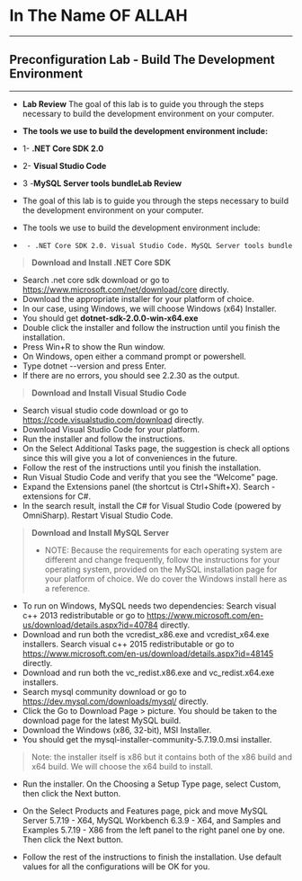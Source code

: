 # __In The Name OF ALLAH__
---
##  __Preconfiguration Lab - Build The Development Environment__
---
- __Lab Review__
The goal of this lab is to guide you through the steps necessary to build the development environment on your computer.

- __The tools we use to build the development environment include:__

 - 1- __.NET Core SDK 2.0__
 - 2- __Visual Studio Code__
 - 3 -__MySQL Server tools bundleLab Review__
- The goal of this lab is to guide you through the steps necessary to build the development environment on your computer.

- The tools we use to build the development environment include:

- `` - .NET Core SDK 2.0.
Visual Studio Code.
MySQL Server tools bundle``

>__Download and Install .NET Core SDK__
 - Search .net core sdk download or go to https://www.microsoft.com/net/download/core directly.
- Download the appropriate installer for your platform of choice.
-  In our case, using Windows, we will choose Windows (x64) Installer.
- You should get __dotnet-sdk-2.0.0-win-x64.exe__
- Double click the installer and follow the instruction until you finish the installation.
- Press Win+R to show the Run window.
- On Windows, open either a command prompt or powershell.
- Type dotnet --version and press Enter.
- If there are no errors, you should see 2.2.30 as the output.

> __Download and Install Visual Studio Code__
- Search visual studio code download or go to https://code.visualstudio.com/download directly.
- Download Visual Studio Code for your platform.
- Run the installer and follow the instructions.
- On the Select Additional Tasks page, the suggestion is check all options since this will give you a lot of conveniences in the future.
- Follow the rest of the instructions until you finish the installation.
- Run Visual Studio Code and verify that you see the “Welcome” page.
- Expand the Extensions panel (the shortcut is Ctrl+Shift+X). Search -   extensions for C#.
- In the search result, install the C# for Visual Studio Code (powered by OmniSharp).
Restart Visual Studio Code.

> __Download and Install MySQL Server__
> - NOTE: Because the requirements for each operating system are different and change frequently, follow the instructions for your operating system, provided on the MySQL installation page for your platform of choice. We do cover the Windows install here as a reference.

- To run on Windows, MySQL needs two dependencies:
Search visual c++ 2013 redistributable or go to https://www.microsoft.com/en-us/download/details.aspx?id=40784 directly.
- Download and run both the vcredist_x86.exe and vcredist_x64.exe installers.
Search visual c++ 2015 redistributable or go to https://www.microsoft.com/en-us/download/details.aspx?id=48145 directly.
-  Download and run both the vc_redist.x86.exe and vc_redist.x64.exe installers.
- Search mysql community download or go to https://dev.mysql.com/downloads/mysql/ directly.
- Click the Go to Download Page > picture. You should be taken to the download page for the latest MySQL build.
- Download the Windows (x86, 32-bit), MSI Installer.
- You should get the mysql-installer-community-5.7.19.0.msi installer.
 > Note: the installer itself is x86 but it contains both of the x86 build and x64 build. We will choose the x64 build to install.

- Run the installer. On the Choosing a Setup Type page, select Custom, then click the Next button.
- On the Select Products and Features page, pick and move MySQL Server 5.7.19 - X64, MySQL Workbench 6.3.9 - X64, and Samples and Examples 5.7.19 - X86 from the left panel to the right panel one by one. Then click the Next button.

- Follow the rest of the instructions to finish the installation. Use default values for all the configurations will be OK for you.
